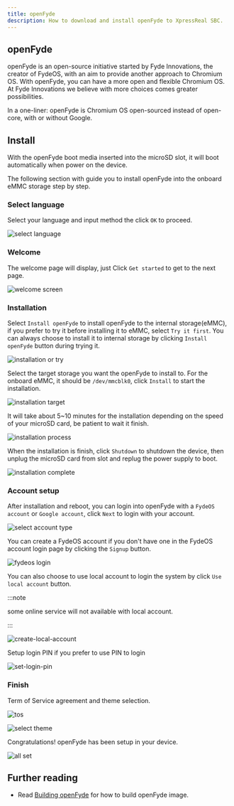 ```yaml
---
title: openFyde
description: How to download and install openFyde to XpressReal SBC.
---
```


## openFyde

openFyde is an open-source initiative started by Fyde Innovations, the creator of FydeOS, with an aim to provide another approach to Chromium OS. With openFyde, you can have a more open and flexible Chromium OS. At Fyde Innovations we believe with more choices comes greater possibilities.

In a one-liner: openFyde is Chromium OS open-sourced instead of open-core, with or without Google.

## Install

With the openFyde boot media inserted into the microSD slot, it will boot automatically when power on the device.

The following section with guide you to install openFyde into the onboard eMMC storage step by step.

### Select language

Select your language and input method the click `OK` to proceed.

![select language](../../../assets/openfyde/select-lang.webp)

### Welcome

The welcome page will display, just Click `Get started` to get to the next page.

![welcome screen](../../../assets/openfyde/welcome.webp)

### Installation

Select `Install openFyde` to install openFyde to the internal storage(eMMC), if you prefer to try it before installing it to eMMC, select `Try it first`. You can always choose to install it to internal storage by clicking `Install openFyde` button during trying it.

![installation or try](../../../assets/openfyde/install-or-try.webp)


Select the target storage you want the openFyde to install to. For the onboard eMMC, it should be `/dev/mmcblk0`, click `Install` to start the installation.

![installation target](../../../assets/openfyde/select-install-target.webp)


It will take about 5~10 minutes for the installation depending on the speed of your microSD card, be patient to wait it finish.

![installation process](../../../assets/openfyde/installation-process.webp)


When the installation is finish, click `Shutdown` to shutdown the device, then unplug the microSD card from slot and replug the power supply to boot.

![installation complete](../../../assets/openfyde/installation-complete.webp)

### Account setup

After installation and reboot, you can login into openFyde with a `FydeOS account` or `Google account`, click `Next` to login with your account.

![select account type](../../../assets/openfyde/online-account-choose.webp)

You can create a FydeOS account if you don't have one in the FydeOS account login page by clicking the `Signup` button.

![fydeos login](../../../assets/openfyde/fydeos-account-login.webp)

You can also choose to use local account to login the system by click `Use local account` button.

:::note

some online service will not available with local account.

:::

![create-local-account](../../../assets/openfyde/create-local-account.webp)

Setup login PIN if you prefer to use PIN to login

![set-login-pin](../../../assets/openfyde/set-login-pin.webp)

### Finish

Term of Service agreement and theme selection.

![tos](../../../assets/openfyde/tos.webp)

![select theme](../../../assets/openfyde/select-theme.webp)

Congratulations! openFyde has been setup in your device.

![all set](../../../assets/openfyde/all-set.webp)

## Further reading

- Read [Building openFyde](/guides/building-openfyde) for how to build openFyde image.